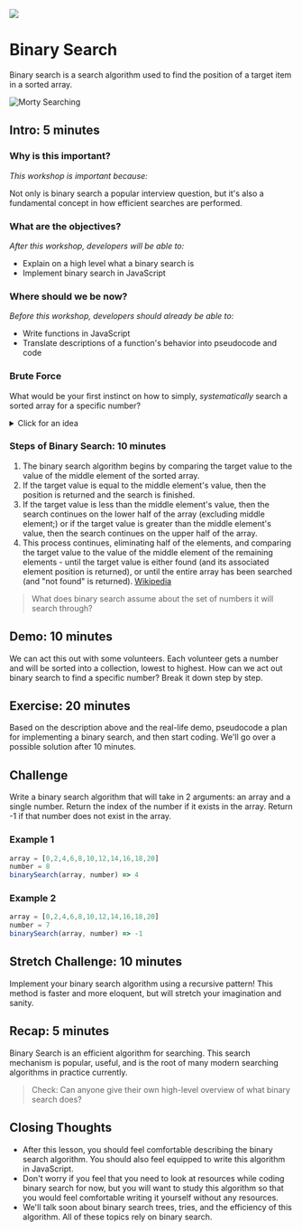 ![](https://ga-dash.s3.amazonaws.com/production/assets/logo-9f88ae6c9c3871690e33280fcf557f33.png)

# Binary Search

Binary search is a search algorithm used to find the position of a target item in a sorted array.

![Morty Searching](http://i.giphy.com/l41lFw057lAJQMwg0.gif)

## Intro: 5 minutes

### Why is this important?
<!-- framing the "why" in big-picture/real world examples -->
*This workshop is important because:*

Not only is binary search a popular interview question, but it's also a fundamental concept in how efficient searches are performed.

### What are the objectives?
<!-- specific/measurable goal for students to achieve -->
*After this workshop, developers will be able to:*

- Explain on a high level what a binary search is
- Implement binary search in JavaScript


### Where should we be now?
<!-- call out the skills that are prerequisites -->
*Before this workshop, developers should already be able to:*

- Write functions in JavaScript
- Translate descriptions of a function's behavior into pseudocode and code


### Brute Force

What would be your first instinct on how to simply, *systematically* search a sorted array for a specific number?


<details>
  <summary>Click for an idea</summary>
  <p>
The "Brute Force" solution is to move one-by-one from the first element to the final element, checking if they are equal. There are more efficient solutions! 
  </p>
</details>

### Steps of Binary Search: 10 minutes

1. The binary search algorithm begins by comparing the target value to the value of the middle element of the sorted array.
2. If the target value is equal to the middle element's value, then the position is returned and the search is finished.
3. If the target value is less than the middle element's value, then the search continues on the lower half of the array (excluding middle element;) or if the target value is greater than the middle element's value, then the search continues on the upper half of the array.
4. This process continues, eliminating half of the elements, and comparing the target value to the value of the middle element of the remaining elements - until the target value is either found (and its associated element position is returned), or until the entire array has been searched (and "not found" is returned).
[Wikipedia](https://en.wikipedia.org/wiki/Binary_search_algorithm)

> What does binary search assume about the set of numbers it will search through?

## Demo: 10 minutes


We can act this out with some volunteers. Each volunteer gets a number and will be sorted into a collection, lowest to highest. How can we act out binary search to find a specific number? Break it down step by step.

## Exercise: 20 minutes

Based on the description above and the real-life demo, pseudocode a plan for implementing a binary search, and then start coding. We'll go over a possible solution after 10 minutes.

## Challenge

Write a binary search algorithm that will take in 2 arguments: an array and a single number. Return the index of the number if it exists in the array. Return -1 if that number does not exist in the array.

### Example 1

```javascript
array = [0,2,4,6,8,10,12,14,16,18,20]
number = 8
binarySearch(array, number) => 4
```

### Example 2

```javascript
array = [0,2,4,6,8,10,12,14,16,18,20]
number = 7
binarySearch(array, number) => -1
```

## Stretch Challenge: 10 minutes

Implement your binary search algorithm using a recursive pattern!  This method is faster and more eloquent, but will stretch your imagination and sanity.

## Recap: 5 minutes

Binary Search is an efficient algorithm for searching. This search mechanism is popular, useful, and is the root of many modern searching algorithms in practice currently.

> Check: Can anyone give their own high-level overview of what binary search does?



## Closing Thoughts
- After this lesson, you should feel comfortable describing the binary search algorithm. You should also feel equipped to write this algorithm in JavaScript.
- Don't worry if you feel that you need to look at resources while coding binary search for now, but you will want to study this algorithm so that you would feel comfortable writing it yourself without any resources.
- We'll talk soon about binary search trees, tries, and the efficiency of this algorithm. All of these topics rely on binary search.
